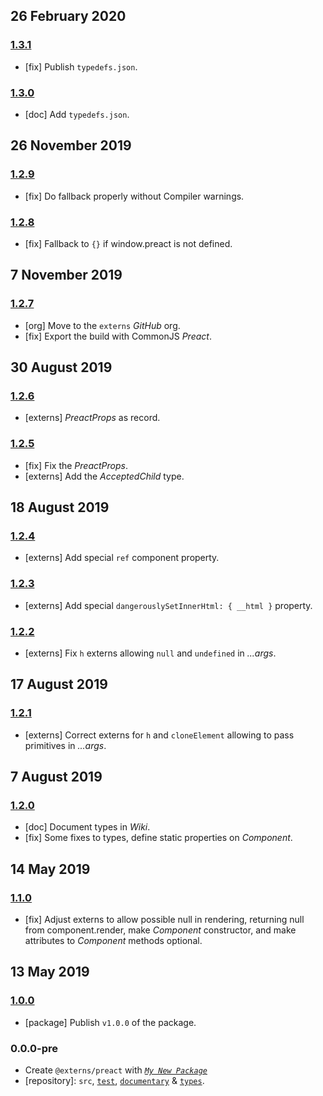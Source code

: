 ## 26 February 2020

### [1.3.1](https://github.com/externs/preact/compare/v1.3.0...v1.3.1)

- [fix] Publish `typedefs.json`.

### [1.3.0](https://github.com/externs/preact/compare/v1.2.9...v1.3.0)

- [doc] Add `typedefs.json`.

## 26 November 2019

### [1.2.9](https://github.com/dpck/preact/compare/v1.2.8...v1.2.9)

- [fix] Do fallback properly without Compiler warnings.

### [1.2.8](https://github.com/dpck/preact/compare/v1.2.7...v1.2.8)

- [fix] Fallback to `{}` if window.preact is not defined.

## 7 November 2019

### [1.2.7](https://github.com/dpck/preact/compare/v1.2.6...v1.2.7)

- [org] Move to the `externs` _GitHub_ org.
- [fix] Export the build with CommonJS _Preact_.

## 30 August 2019

### [1.2.6](https://github.com/dpck/preact/compare/v1.2.5...v1.2.6)

- [externs] _PreactProps_ as record.

### [1.2.5](https://github.com/dpck/preact/compare/v1.2.4...v1.2.5)

- [fix] Fix the _PreactProps_.
- [externs] Add the _AcceptedChild_ type.

## 18 August 2019

### [1.2.4](https://github.com/dpck/preact/compare/v1.2.3...v1.2.4)

- [externs] Add special `ref` component property.

### [1.2.3](https://github.com/dpck/preact/compare/v1.2.2...v1.2.3)

- [externs] Add special `dangerouslySetInnerHtml: { __html }` property.

### [1.2.2](https://github.com/dpck/preact/compare/v1.2.1...v1.2.2)

- [externs] Fix `h` externs allowing `null` and `undefined` in _...args_.

## 17 August 2019

### [1.2.1](https://github.com/dpck/preact/compare/v1.2.0...v1.2.1)

- [externs] Correct externs for `h` and `cloneElement` allowing to pass primitives in _...args_.

## 7 August 2019

### [1.2.0](https://github.com/dpck/preact/compare/v1.1.0...v1.2.0)

- [doc] Document types in _Wiki_.
- [fix] Some fixes to types, define static properties on _Component_.

## 14 May 2019

### [1.1.0](https://github.com/dpck/preact/compare/v1.0.0...v1.1.0)

- [fix] Adjust externs to allow possible null in rendering, returning null from component.render, make _Component_ constructor, and make attributes to _Component_ methods optional.

## 13 May 2019

### [1.0.0](https://github.com/dpck/preact/compare/v0.0.0-pre...v1.0.0)

- [package] Publish `v1.0.0` of the package.

### 0.0.0-pre

- Create `@externs/preact` with _[`My New Package`](https://mnpjs.org)_
- [repository]: `src`, [`test`](https://contexttesting.com), [`documentary`](https://readme.page) & [`types`](https://typedef.page).